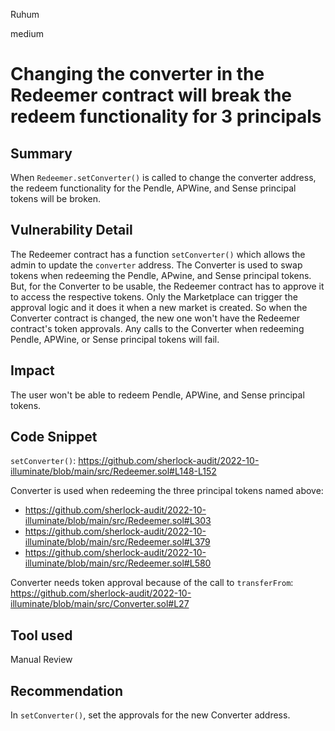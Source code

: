 Ruhum

medium

# Changing the converter in the Redeemer contract will break the redeem functionality for 3 principals

## Summary
When `Redeemer.setConverter()` is called to change the converter address, the redeem functionality for the Pendle, APWine, and Sense principal tokens will be broken.



## Vulnerability Detail
The Redeemer contract has a function `setConverter()` which allows the admin to update the `converter` address. The Converter is used to swap tokens when redeeming the Pendle, APwine, and Sense principal tokens. But, for the Converter to be usable, the Redeemer contract has to approve it to access the respective tokens. Only the Marketplace can trigger the approval logic and it does it when a new market is created. So when the Converter contract is changed, the new one won't have the Redeemer contract's token approvals. Any calls to the Converter when redeeming Pendle, APWine, or Sense principal tokens will fail.

## Impact
The user won't be able to redeem Pendle, APWine, and Sense principal tokens.

## Code Snippet
`setConverter()`: https://github.com/sherlock-audit/2022-10-illuminate/blob/main/src/Redeemer.sol#L148-L152

Converter is used when redeeming the three principal tokens named above:
- https://github.com/sherlock-audit/2022-10-illuminate/blob/main/src/Redeemer.sol#L303
- https://github.com/sherlock-audit/2022-10-illuminate/blob/main/src/Redeemer.sol#L379
- https://github.com/sherlock-audit/2022-10-illuminate/blob/main/src/Redeemer.sol#L580

Converter needs token approval because of the call to `transferFrom`: https://github.com/sherlock-audit/2022-10-illuminate/blob/main/src/Converter.sol#L27

## Tool used

Manual Review

## Recommendation
In `setConverter()`, set the approvals for the new Converter address.
